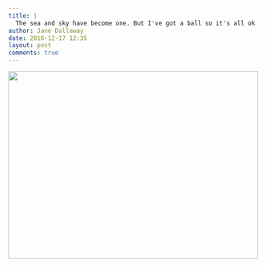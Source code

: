 ```yaml
---
title: |
  The sea and sky have become one. But I've got a ball so it's all ok
author: Jane Dallaway
date: 2016-12-17 12:35
layout: post
comments: true
---
```


<div>
        <a href="//static.skitters.dallaway.com/2016-12-17-the-sea-and-sky-have-become-one--but-i-ve-got-a-ball-so-it-s-all-ok-fullsize-IMG_7983.JPG">
          <img src="//static.skitters.dallaway.com/2016-12-17-the-sea-and-sky-have-become-one--but-i-ve-got-a-ball-so-it-s-all-ok-thumb-IMG_7983.JPG" width="500" height="375"/>
        </a>
      </div>


  
      